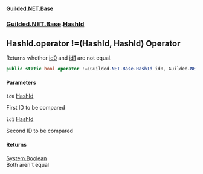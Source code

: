 #### [Guilded.NET.Base](index 'index')
### [Guilded.NET.Base](Guilded.NET.Base 'Guilded.NET.Base').[HashId](HashId 'Guilded.NET.Base.HashId')

## HashId.operator !=(HashId, HashId) Operator

Returns whether [id0](HashId.operator!(HashId,HashId)#Guilded.NET.Base.HashId.op_Inequality(Guilded.NET.Base.HashId,Guilded.NET.Base.HashId).id0 'Guilded.NET.Base.HashId.op_Inequality(Guilded.NET.Base.HashId, Guilded.NET.Base.HashId).id0') and [id1](HashId.operator!(HashId,HashId)#Guilded.NET.Base.HashId.op_Inequality(Guilded.NET.Base.HashId,Guilded.NET.Base.HashId).id1 'Guilded.NET.Base.HashId.op_Inequality(Guilded.NET.Base.HashId, Guilded.NET.Base.HashId).id1') are not equal.

```csharp
public static bool operator !=(Guilded.NET.Base.HashId id0, Guilded.NET.Base.HashId id1);
```
#### Parameters

<a name='Guilded.NET.Base.HashId.op_Inequality(Guilded.NET.Base.HashId,Guilded.NET.Base.HashId).id0'></a>

`id0` [HashId](HashId 'Guilded.NET.Base.HashId')

First ID to be compared

<a name='Guilded.NET.Base.HashId.op_Inequality(Guilded.NET.Base.HashId,Guilded.NET.Base.HashId).id1'></a>

`id1` [HashId](HashId 'Guilded.NET.Base.HashId')

Second ID to be compared

#### Returns
[System.Boolean](https://docs.microsoft.com/en-us/dotnet/api/System.Boolean 'System.Boolean')  
Both aren't equal